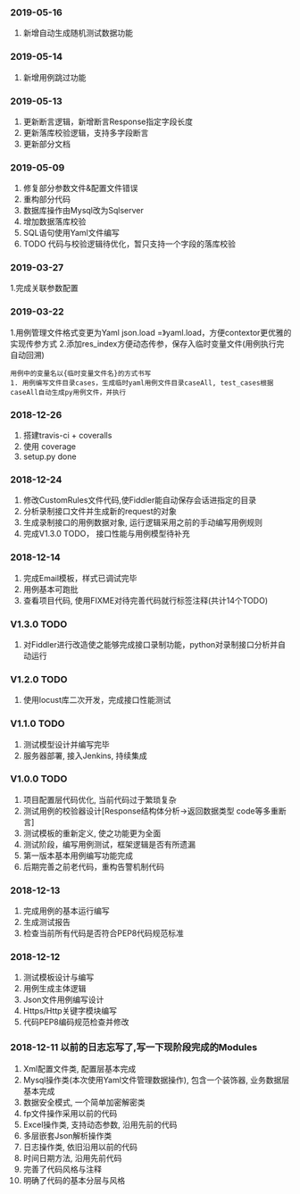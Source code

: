 ### 2019-05-16
1. 新增自动生成随机测试数据功能


### 2019-05-14
1. 新增用例跳过功能


### 2019-05-13
1. 更新断言逻辑，新增断言Response指定字段长度
2. 更新落库校验逻辑，支持多字段断言
3. 更新部分文档


### 2019-05-09
1. 修复部分参数文件&配置文件错误
2. 重构部分代码
3. 数据库操作由Mysql改为Sqlserver
4. 增加数据落库校验
5. SQL语句使用Yaml文件编写
6. TODO 代码与校验逻辑待优化，暂只支持一个字段的落库校验


### 2019-03-27
1.完成关联参数配置


### 2019-03-22
1.用例管理文件格式变更为Yaml  json.load =》yaml.load，方便contextor更优雅的实现传参方式
2.添加res_index方便动态传参，保存入临时变量文件(用例执行完自动回溯)
```text
用例中的变量名以{临时变量文件名}的方式书写
1. 用例编写文件目录cases，生成临时yaml用例文件目录caseAll, test_cases根据caseAll自动生成py用例文件，并执行
```

### 2018-12-26
1. 搭建travis-ci + coveralls
2. 使用 coverage
3. setup.py done


### 2018-12-24
1. 修改CustomRules文件代码,使Fiddler能自动保存会话进指定的目录
2. 分析录制接口文件并生成新的request的对象
3. 生成录制接口的用例数据对象, 运行逻辑采用之前的手动编写用例规则
4. 完成V1.3.0 TODO， 接口性能与用例模型待补充


### 2018-12-14
1. 完成Email模板，样式已调试完毕
2. 用例基本可跑批
3. 查看项目代码, 使用FIXME对待完善代码就行标签注释(共计14个TODO)


### V1.3.0 TODO
1. 对Fiddler进行改造使之能够完成接口录制功能，python对录制接口分析并自动运行


### V1.2.0 TODO
1. 使用locust库二次开发，完成接口性能测试


### V1.1.0 TODO
1. 测试模型设计并编写完毕
2. 服务器部署, 接入Jenkins, 持续集成


### V1.0.0 TODO
1. 项目配置层代码优化, 当前代码过于繁琐复杂
2. 测试用例的校验器设计[Response结构体分析->返回数据类型 code等多重断言]
3. 测试模板的重新定义, 使之功能更为全面
4. 测试阶段，编写用例测试，框架逻辑是否有所遗漏
5. 第一版本基本用例编写功能完成
6. 后期完善之前老代码，重构告警机制代码


### 2018-12-13
1. 完成用例的基本运行编写
2. 生成测试报告
3. 检查当前所有代码是否符合PEP8代码规范标准


### 2018-12-12
1. 测试模板设计与编写
2. 用例生成主体逻辑
3. Json文件用例编写设计
4. Https/Http关键字模块编写
5. 代码PEP8编码规范检查并修改


### 2018-12-11 以前的日志忘写了,写一下现阶段完成的Modules
1. Xml配置文件类, 配置层基本完成
2. Mysql操作类(本次使用Yaml文件管理数据操作), 包含一个装饰器, 业务数据层基本完成
3. 数据安全模式, 一个简单加密解密类
4. fp文件操作采用以前的代码
5. Excel操作类, 支持动态参数, 沿用先前的代码
6. 多层嵌套Json解析操作类
7. 日志操作类, 依旧沿用以前的代码
8. 时间日期方法, 沿用先前代码
9. 完善了代码风格与注释
10. 明确了代码的基本分层与风格
